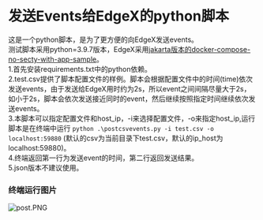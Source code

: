 # 发送Events给EdgeX的python脚本

这是一个python脚本，是为了更方便的向EdgeX发送events。  
测试脚本采用python=3.9.7版本，EdgeX采用[jakarta版本的docker-compose-no-secty-with-app-sample](https://github.com/edgexfoundry/edgex-compose/blob/jakarta/docker-compose-no-secty-with-app-sample.yml)。  
1.首先安装requirements.txt中的python依赖。  
2.test.csv提供了脚本配置文件的样例。脚本会根据配置文件中的时间(time)依次发送events，由于发送给EdgeX用时约为2s，所以event之间间隔尽量大于2s，如小于2s，脚本会依次发送接近同时的event，然后继续按照指定时间继续依次发送events。    
3.本脚本可以指定配置文件和host_ip，-i来选择配置文件，-o来指定host_ip,运行脚本是在终端中运行 `python .\postcsvevents.py -i test.csv -o localhost:59880`  (默认的csv为当前目录下test.csv，默认的ip_host为localhost:59880)。  
4.终端返回第一行为发送event的时间，第二行返回发送结果。  
5.json版本不建议使用。
### 终端运行图片  
![post.PNG](https://s2.loli.net/2022/02/05/o6nZ4afscdmOr7v.png)

